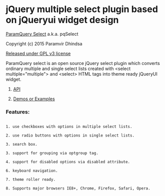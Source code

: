 jQuery multiple select plugin based on jQueryui widget design
=============================================================
[ParamQuery Select](http://paramquery.com/select) a.k.a. pqSelect

Copyright (c) 2015 Paramvir Dhindsa 

[Released under GPL v3 license](http://paramquery.com/license)
 
ParamQuery select is an open source jQuery select plugin which converts ordinary multiple and single select lists created with &lt;select multiple="multiple"&gt; and &lt;select&gt; HTML tags into theme ready jQueryUI widget.

1. [API](http://paramquery.com/api/select)

2. [Demos or Examples](http://paramquery.com/select)

### Features:

```

1. use checkboxes with options in multiple select lists.

2. use radio buttons with options in single select lists.

3. search box.

3. support for grouping via optgroup tag.

4. support for disabled options via disabled attribute.

6. keyboard navigation.

7. theme roller ready.

8. Supports major browsers IE8+, Chrome, Firefox, Safari, Opera.
